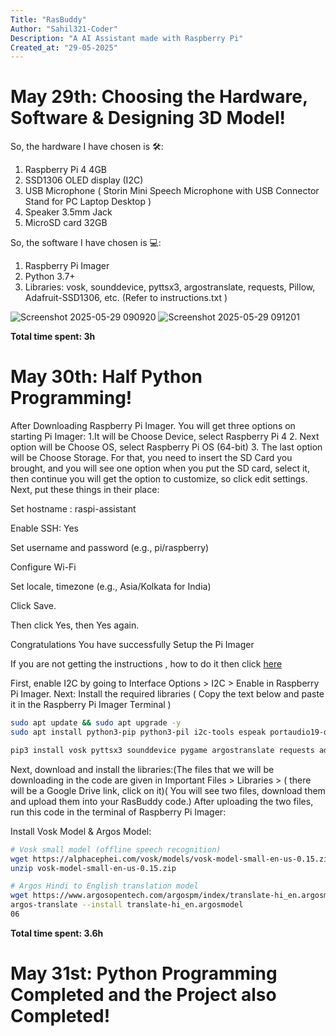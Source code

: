```yaml
---
Title: "RasBuddy"
Author: "Sahil321-Coder"
Description: "A AI Assistant made with Raspberry Pi"
Created_at: "29-05-2025"
---
```


# May 29th: Choosing the Hardware, Software & Designing 3D Model!

So, the hardware I have chosen is 🛠️:
 1. Raspberry Pi 4 4GB
 2. SSD1306 OLED display (I2C)
 3. USB Microphone ( Storin Mini Speech Microphone with USB Connector Stand for PC Laptop Desktop ) 
 4. Speaker 3.5mm Jack
 5. MicroSD card 32GB
    
So, the software I have chosen is 💻:

 1. Raspberry Pi Imager
 2. Python 3.7+
 3. Libraries: vosk, sounddevice, pyttsx3, argostranslate, requests, Pillow, Adafruit-SSD1306, etc.
     (Refer to instructions.txt )

   ![Screenshot 2025-05-29 090920](https://github.com/user-attachments/assets/dbe9520b-719e-4b50-9476-25c67784cc9e)
   ![Screenshot 2025-05-29 091201](https://github.com/user-attachments/assets/a8cdb03f-1d8e-487b-b8e6-5aa9c7ed2e48)



**Total time spent: 3h**

# May 30th: Half Python Programming!

After Downloading Raspberry Pi Imager.
You will get three options on starting Pi Imager:
 1.It will be Choose Device, select Raspberry Pi 4
 2. Next option will be Choose OS, select Raspberry Pi OS (64-bit)
 3. The last option will be Choose Storage. For that, you need to insert the SD Card you brought, and you will see one option when you put the SD card, select it, then continue
   you will get the option to customize, so click edit settings. Next, put these things in their place:
   
 Set hostname : raspi-assistant
 
 Enable SSH: Yes
 
 Set username and password (e.g., pi/raspberry)
 
 Configure Wi-Fi 
 
 Set locale, timezone (e.g., Asia/Kolkata for India) 
 
 Click Save.
 
 Then click Yes, then Yes again.
 
Congratulations You have successfully Setup the Pi Imager


If you are not getting the instructions , how to do it then click [here](https://drive.google.com/file/d/1qQF-NHXBG2cuox9VjBYXK5pml_ZQaf1B/view?usp=sharing)

First, enable I2C by going to Interface Options > I2C > Enable in Raspberry Pi Imager.
Next: Install the required libraries ( Copy the text below and paste it in the Raspberry Pi Imager Terminal )

```bash
sudo apt update && sudo apt upgrade -y
sudo apt install python3-pip python3-pil i2c-tools espeak portaudio19-dev -y

pip3 install vosk pyttsx3 sounddevice pygame argostranslate requests adafruit-circuitpython-ssd1306
```

Next, download and install the libraries:(The files that we will be downloading in the code are given in Important Files > Libraries > ( there will be a Google Drive link, click on it)( You will see two files, download them and upload them into your RasBuddy code.) After uploading the two files, run this code in the terminal of Raspberry Pi Imager:

Install Vosk Model & Argos Model:
```bash
# Vosk small model (offline speech recognition)
wget https://alphacephei.com/vosk/models/vosk-model-small-en-us-0.15.zip
unzip vosk-model-small-en-us-0.15.zip

# Argos Hindi to English translation model
wget https://www.argosopentech.com/argospm/index/translate-hi_en.argosmodel
argos-translate --install translate-hi_en.argosmodel
06
```
**Total time spent: 3.6h**

# May 31st: Python Programming Completed and the Project also Completed!





